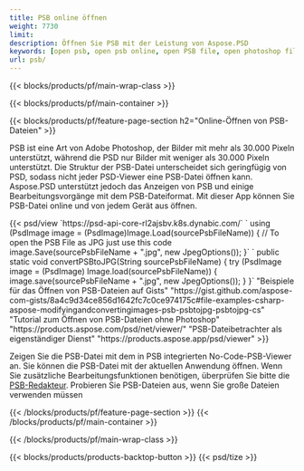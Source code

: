 ```yaml
---
title: PSB online öffnen
weight: 7730
limit: 
description: Öffnen Sie PSB mit der Leistung von Aspose.PSD
keywords: [open psb, open psb online, open PSB file, open photoshop file, preview psb]
url: psb/
---
```


{{< blocks/products/pf/main-wrap-class >}}

{{< blocks/products/pf/main-container >}}

{{< blocks/products/pf/feature-page-section h2="Online-Öffnen von PSB-Dateien" >}}
<p>PSB ist eine Art von Adobe Photoshop, der Bilder mit mehr als 30.000 Pixeln unterstützt, während die PSD nur Bilder mit weniger als 30.000 Pixeln unterstützt. Die Struktur der PSB-Datei unterscheidet sich geringfügig von PSD, sodass nicht jeder PSD-Viewer eine PSB-Datei öffnen kann. Aspose.PSD unterstützt jedoch das Anzeigen von PSB und einige Bearbeitungsvorgänge mit dem PSB-Dateiformat. Mit dieser App können Sie PSB-Datei online und von jedem Gerät aus öffnen.</p>
{{< psd/view `https://psd-api-core-rl2ajsbv.k8s.dynabic.com/` 
`    using (PsdImage image = (PsdImage)Image.Load(sourcePsbFileName))
    {
	    // To open the PSB File as JPG just use this code
        image.Save(sourcePsbFileName + ".jpg",  new JpegOptions());
    }` 
`   public static void convertPSBtoJPG(String sourcePsbFileName) {
        try (PsdImage image = (PsdImage) Image.load(sourcePsbFileName)) {
            image.save(sourcePsbFileName + ".jpg", new JpegOptions());
        }
    }` 
"Beispiele für das Öffnen von PSB-Dateien auf Gists" "https://gist.github.com/aspose-com-gists/8a4c9d34ce856d1642fc7c0ce974175c#file-examples-csharp-aspose-modifyingandconvertingimages-psb-psbtojpg-psbtojpg-cs" 
"Tutorial zum Öffnen von PSB-Dateien ohne Photoshop" "https://products.aspose.com/psd/net/viewer/" 
"PSB-Dateibetrachter als eigenständiger Dienst" "https://products.aspose.app/psd/viewer" >}}
<p>Zeigen Sie die PSB-Datei mit dem in PSB integrierten No-Code-PSB-Viewer an. Sie können die PSB-Datei mit der aktuellen Anwendung öffnen. Wenn Sie zusätzliche Bearbeitungsfunktionen benötigen, überprüfen Sie bitte die <a href="https://products.aspose.app/psd/template-editor">PSB-Redakteur</a>. Probieren Sie PSB-Dateien aus, wenn Sie große Dateien verwenden müssen</p>
{{< /blocks/products/pf/feature-page-section >}}
{{< /blocks/products/pf/main-container >}}


{{< /blocks/products/pf/main-wrap-class >}}

{{< blocks/products/products-backtop-button >}}
{{< psd/tize >}}
